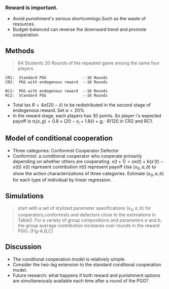 ### Reward is important.
* Avoid punishment's serious shortcomings.Such as the waste of resources.
* Budget-balanced can reverse the downward trend and promote cooperation.
## Methods
> 64 Students 20 Rounds of the repeated game among the same four players.

    CR1:  Standard PGG                --10 Rounds
    CR2:  PGG with endogenous reward  --10 Rounds

    RC1:  PGG with endogenous reward  --10 Rounds
    RC2:  Standard PGG                --10 Rounds
* Total tax $R=4\alpha(20-\bar{x})$   to be redistributed in the second stage of endogenous reward.   Set $\alpha=20\%$
* In the reward stage, each players has 30 points. So player i's expected payoff is $\pi_i(x,g)=0.8\times(20-x_i+1.6\bar{x})+g_i\cdot R/120$ in CR2 and RC1.
## Model of conditional cooperation
* Three categories: Conformist Cooperator Defector
* Conformist: a conditional cooperator who cooperate primarily depending on whether others are cooperating.
$x(t+1) = ax(t)+b(x'(t)-x(t))$
$x(t)$ represent contribution $\pi(t)$ represent payoff
Use $(x_0,a,b)$ to show the action characterizations of three categories.
Estimate $(x_0,a,b)$ for each type of individual by linear regression.
## Simulations
> start with a set of stylized parameter specifications $(x_0,a,b)$ for cooperators,conformists and defectors close to the estimations in Table2.
For a variety of group compositions and parameters $a$ and $b$, the group average contribution increaces over rounds in the reward PGG.  (Fig-A,B,C)
## Discussion
* The conditonal cooperation model is relatively simple.
* Consider the two-lag extension to the standard conditonal cooperation model.
* Future research: what happens if both reward and punishment options are simultaneously available each time after a round of the PGG?
